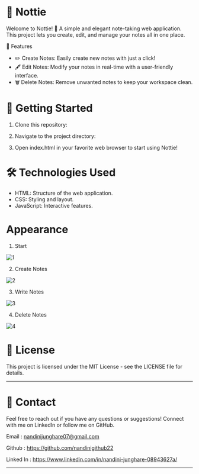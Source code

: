 # 📝 Nottie

Welcome to Nottie! 🎉 A simple and elegant note-taking web application. This project lets you create, edit, and manage your notes all in one place.

🌟 Features
  - ✏️ Create Notes: Easily create new notes with just a click!
  - 🖋️ Edit Notes: Modify your notes in real-time with a user-friendly interface.
  - 🗑️ Delete Notes: Remove unwanted notes to keep your workspace clean.


# 🚀 Getting Started

1. Clone this repository:

2. Navigate to the project directory:

3. Open index.html in your favorite web browser to start using Nottie!


# 🛠️ Technologies Used
  - HTML: Structure of the web application.
  - CSS: Styling and layout.
  - JavaScript: Interactive features.



# Appearance 
1. Start

![1](https://github.com/user-attachments/assets/b3eeb308-2f74-44fd-b4f6-1ed6fc7630d8)

2. Create Notes

![2](https://github.com/user-attachments/assets/f08eaadc-347b-4713-92e8-009e84baafbd)


3. Write Notes

![3](https://github.com/user-attachments/assets/24460dcb-259d-4c57-87d1-e798f1daa59c)


4. Delete Notes

 ![4](https://github.com/user-attachments/assets/35b212bd-3a45-477e-b064-4555158020dc)




# 📄 License
This project is licensed under the MIT License - see the LICENSE file for details.


----------------------------------------------------------------------------------------------------------------------------------------------------------------------------------
# 💬 Contact
Feel free to reach out if you have any questions or suggestions!
Connect with me on LinkedIn or follow me on GitHub.

Email : nandinijunghare07@gmail.com


Github : https://github.com/nandinigithub22


Linked In : https://www.linkedin.com/in/nandini-junghare-08943627a/

-----------------------------------------------------------------------------------------------------------------------------------------------------------------------------------
